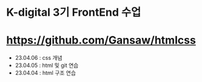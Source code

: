 # K-digital 3기 FrontEnd 수업
# https://github.com/Gansaw/htmlcss

+ 23.04.06 : css 개념
+ 23.04.05 : html 및 git 연습
+ 23.04.04 : html 구조 연습

